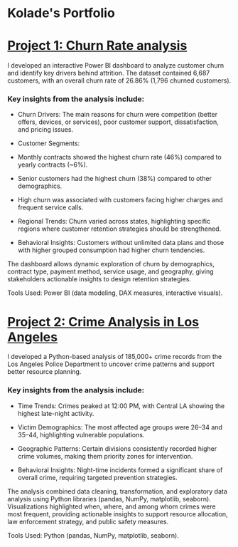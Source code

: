 # Kolade's Portfolio

# [Project 1: Churn Rate analysis](https://github.com/IbnOladele/Power-BI_Projects)

I developed an interactive Power BI dashboard to analyze customer churn and identify key drivers behind attrition. The dataset contained 6,687 customers, with an overall churn rate of 26.86% (1,796 churned customers).

### Key insights from the analysis include:

* Churn Drivers: The main reasons for churn were competition (better offers, devices, or services), poor customer support, dissatisfaction, and pricing issues.

* Customer Segments:

 - Monthly contracts showed the highest churn rate (46%) compared to yearly contracts (~6%).

 - Senior customers had the highest churn (38%) compared to other demographics.

 - High churn was associated with customers facing higher charges and frequent service calls.

* Regional Trends: Churn varied across states, highlighting specific regions where customer retention strategies should be strengthened.

* Behavioral Insights: Customers without unlimited data plans and those with higher grouped consumption had higher churn tendencies.

The dashboard allows dynamic exploration of churn by demographics, contract type, payment method, service usage, and geography, giving stakeholders actionable insights to design retention strategies.

Tools Used: Power BI (data modeling, DAX measures, interactive visuals).


# [Project 2: Crime Analysis in Los Angeles](https://github.com/IbnOladele/Python_Projects)

I developed a Python-based analysis of 185,000+ crime records from the Los Angeles Police Department to uncover crime patterns and support better resource planning.

### Key insights from the analysis include:

 * Time Trends: Crimes peaked at 12:00 PM, with Central LA showing the highest late-night activity.

 * Victim Demographics: The most affected age groups were 26–34 and 35–44, highlighting vulnerable populations.

 * Geographic Patterns: Certain divisions consistently recorded higher crime volumes, making them priority zones for intervention.

 * Behavioral Insights: Night-time incidents formed a significant share of overall crime, requiring targeted prevention strategies.

The analysis combined data cleaning, transformation, and exploratory data analysis using Python libraries (pandas, NumPy, matplotlib, seaborn). Visualizations highlighted when, where, and among whom crimes were most frequent, providing actionable insights to support resource allocation, law enforcement strategy, and public safety measures.

Tools Used: Python (pandas, NumPy, matplotlib, seaborn).
